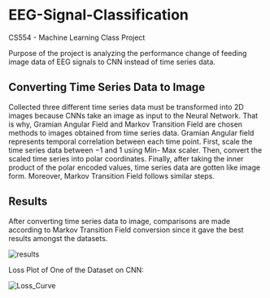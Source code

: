 # EEG-Signal-Classification
CS554 - Machine Learning Class Project

Purpose of the project is analyzing the performance change of feeding image data of EEG signals to CNN instead of time series data.
## Converting Time Series Data to Image
Collected three different time series data must be transformed
into 2D images because CNNs take an image as input
to the Neural Network. That is why, Gramian Angular Field
and Markov Transition Field are chosen methods to images
obtained from time series data. Gramian Angular field
represents temporal correlation between each time point. First,
scale the time series data between −1 and 1 using Min-
Max scaler. Then, convert the scaled time series into polar
coordinates. Finally, after taking the inner product of the polar
encoded values, time series data are gotten like image form.
Moreover, Markov Transition Field follows similar steps.

## Results
After converting time series data to image, comparisons are made according to Markov Transition Field conversion since it gave the best results amongst the datasets.

![results](https://github.com/sinanutkuulu/EEG-Signal-Classification/assets/92628109/39400097-6f6f-484b-a536-d4032e33418a)

Loss Plot of One of the Dataset on CNN: 

![Loss_Curve](https://github.com/sinanutkuulu/EEG-Signal-Classification/assets/92628109/ee5b5fea-e6c8-41a2-ae60-249eee975edf)

